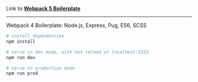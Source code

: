Link to **[Webpack 5 Boilerplate](https://github.com/ztomm/webpack-5-boilerplate)**

---

Webpack 4 Boilerplate: Node.js, Express, Pug, ES6, SCSS

``` bash
# install dependencies
npm install

# serve in dev mode, with hot reload at localhost:3333
npm run dev

# serve in production mode
npm run prod
```

